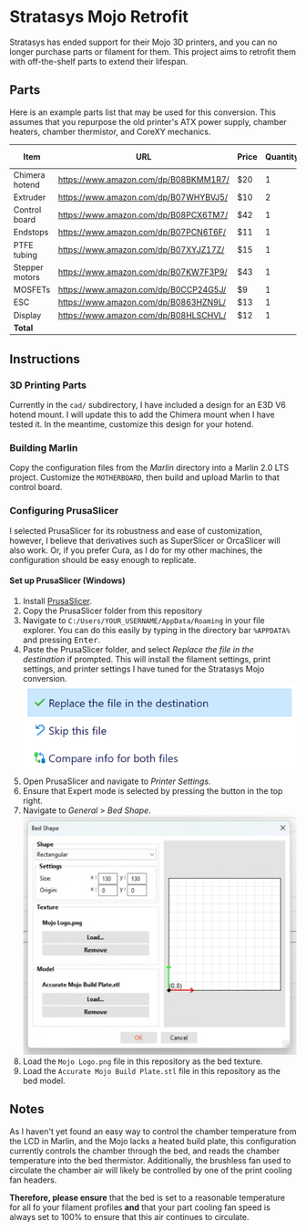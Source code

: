 # Stratasys Mojo Retrofit

Stratasys has ended support for their Mojo 3D printers, and you can no longer purchase parts or filament for them.
This project aims to retrofit them with off-the-shelf parts to extend their lifespan.

## Parts

Here is an example parts list that may be used for this conversion. This assumes that you repurpose the
old printer's ATX power supply, chamber heaters, chamber thermistor, and CoreXY mechanics.

| Item              | URL                                   | Price | Quantity | Total Cost |
|-------------------|---------------------------------------|-------|----------|------------|
| Chimera hotend    | https://www.amazon.com/dp/B08BKMM1R7/ | $20   | 1        | $20        |
| Extruder          | https://www.amazon.com/dp/B07WHYBVJ5/ | $10   | 2        | $20        |
| Control board     | https://www.amazon.com/dp/B08PCX6TM7/ | $42   | 1        | $42        |
| Endstops          | https://www.amazon.com/dp/B07PCN6T6F/ | $11   | 1        | $11        |
| PTFE tubing       | https://www.amazon.com/dp/B07XYJZ17Z/ | $15   | 1        | $15        |
| Stepper motors    | https://www.amazon.com/dp/B07KW7F3P9/ | $43   | 1        | $43        |
| MOSFETs           | https://www.amazon.com/dp/B0CCP24G5J/ | $9    | 1        | $9         |
| ESC               | https://www.amazon.com/dp/B0863HZN9L/ | $13   | 1        | $13        |
| Display           | https://www.amazon.com/dp/B08HLSCHVL/ | $12   | 1        | $12        |
| **Total**         |                                       |       |          | **$185**   |

## Instructions

### 3D Printing Parts

Currently in the `cad/` subdirectory, I have included a design for an E3D V6 hotend mount. I will update this to add the Chimera mount when I have tested it. In the meantime, customize this design for your hotend.

### Building Marlin

Copy the configuration files from the *Marlin* directory into a Marlin 2.0 LTS project. Customize the `MOTHERBOARD`, then build and upload Marlin to that control board.

### Configuring PrusaSlicer

I selected PrusaSlicer for its robustness and ease of customization, however, I believe that derivatives such as SuperSlicer or OrcaSlicer will also work.
Or, if you prefer Cura, as I do for my other machines, the configuration should be easy enough to replicate.

#### Set up PrusaSlicer (Windows)

1. Install [PrusaSlicer](https://www.prusa3d.com/en/page/prusaslicer_424/).
2. Copy the PrusaSlicer folder from this repository
3. Navigate to `C:/Users/YOUR_USERNAME/AppData/Roaming` in your file explorer. You can do this easily by typing in the directory bar `%APPDATA%` and pressing <kbd>Enter</kbd>.
4. Paste the PrusaSlicer folder, and select *Replace the file in the destination* if prompted. This will install the  filament settings, print settings, and printer settings I have tuned for the Stratasys Mojo conversion.
![Replace file dialog](screenshots/replace.png)
5. Open PrusaSlicer and navigate to *Printer Settings*.
6. Ensure that Expert mode is selected by pressing the button in the top right.
7. Navigate to *General* > *Bed Shape*.
![Bed Shape dialog](screenshots/bed_shape.png)
8. Load the `Mojo Logo.png` file in this repository as the bed texture.
9. Load the `Accurate Mojo Build Plate.stl` file in this repository as the bed model.

## Notes

As I haven't yet found an easy way to control the chamber temperature from the LCD in Marlin, and the Mojo lacks a heated
build plate, this configuration currently controls the chamber through the bed, and reads the chamber temperature into the bed
thermistor.
Additionally, the brushless fan used to circulate the chamber air will likely be controlled by one of the print cooling fan headers.

**Therefore, please ensure** that the bed is set to a reasonable temperature for all fo your filament profiles **and** that
your part cooling fan speed is always set to 100% to ensure that this air continues to circulate.